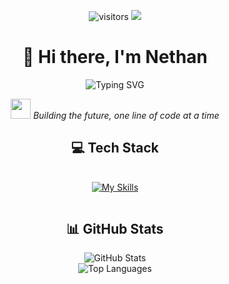 <div align="center">

![visitors](https://visitor-badge.laobi.icu/badge?page_id=${your.username}.${your.repo.id})
![](https://komarev.com/ghpvc/?username=suix0)

# 👋 Hi there, I'm Nethan 

<img src="https://readme-typing-svg.demolab.com?font=Fira+Code&pause=1000&color=6B77F7&center=true&vCenter=true&random=false&width=435&lines=Aspiring+Full+Stack+Developer;Always+learning+new+things" alt="Typing SVG" />

<p>
  <img src="https://media.giphy.com/media/WUlplcMpOCEmTGBtBW/giphy.gif" width="32" height="32">
  <em>Building the future, one line of code at a time</em>
</p>

## 💻 Tech Stack

<div style="display: flex; align-items: center; justify-content: center; gap: 20px; flex-wrap: wrap; margin: 20px 0;">
  
[![My Skills](https://skillicons.dev/icons?i=html,css,js,react,tailwind,python,java,cpp,mysql,git,webpack&theme=dark)](https://skillicons.dev)

</div>

## 📊 GitHub Stats
<div align="center">
  <img src="https://github-readme-stats.vercel.app/api?username=suix0&theme=tokyonight&show_icons=true&hide_border=true&count_private=true&bg_color=0D1117&title_color=58A6FF&icon_color=58A6FF&text_color=C9D1D9&card_width=450" alt="GitHub Stats"/>
  <br>
  <img src="https://github-readme-stats.vercel.app/api/top-langs/?username=suix0&theme=tokyonight&show_icons=true&hide_border=true&layout=compact&bg_color=0D1117&title_color=58A6FF&text_color=C9D1D9&card_width=450&langs_count=6" alt="Top Languages"/>
</div>
</div>
